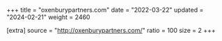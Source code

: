 +++
title = "oxenburypartners.com"
date = "2022-03-22"
updated = "2024-02-21"
weight = 2460

[extra]
source = "http://oxenburypartners.com/"
ratio = 100
size = 2
+++
